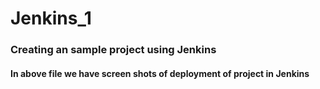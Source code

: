 # Jenkins_1

### Creating an sample project using Jenkins
#### In above file we have screen shots of deployment of project in Jenkins 
